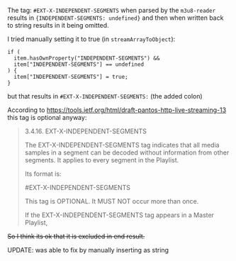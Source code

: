 The tag: `#EXT-X-INDEPENDENT-SEGMENTS` when parsed by the `m3u8-reader` results in `{INDEPENDENT-SEGMENTS: undefined}` and then when written back to string results in it being omitted.

I tried manually setting it to true (in `streamArrayToObject`):

```
if (
  item.hasOwnProperty("INDEPENDENT-SEGMENTS") &&
  item["INDEPENDENT-SEGMENTS"] == undefined
) {
  item["INDEPENDENT-SEGMENTS"] = true;
}
```

but that results in `#EXT-X-INDEPENDENT-SEGMENTS:` (the added colon)

According to https://tools.ietf.org/html/draft-pantos-http-live-streaming-13 this tag is optional anyway:

> 3.4.16.  EXT-X-INDEPENDENT-SEGMENTS
>
>    The EXT-X-INDEPENDENT-SEGMENTS tag indicates that all media samples
>    in a segment can be decoded without information from other segments.
>    It applies to every segment in the Playlist.
>
>    Its format is:
>
>    #EXT-X-INDEPENDENT-SEGMENTS
>
>    This tag is OPTIONAL. It MUST NOT occur more than once.
>
>    If the EXT-X-INDEPENDENT-SEGMENTS tag appears in a Master Playlist,

~~So I think its ok that it is excluded in end result.~~

UPDATE: was able to fix by manually inserting as string
